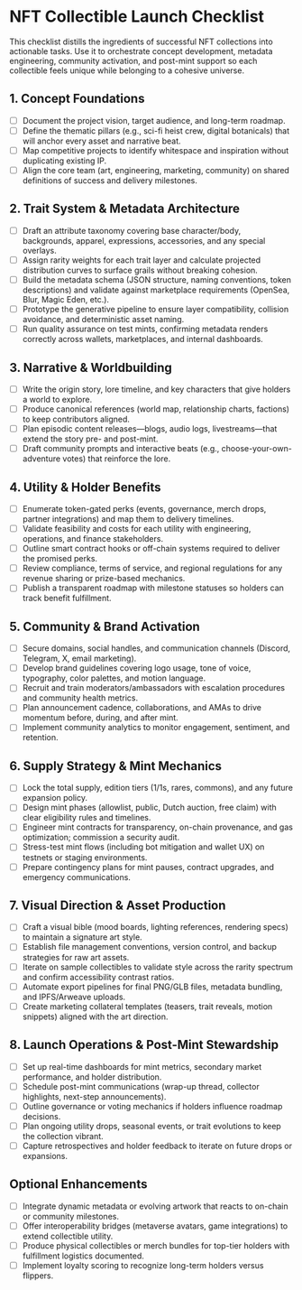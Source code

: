 # NFT Collectible Launch Checklist

This checklist distills the ingredients of successful NFT collections into
actionable tasks. Use it to orchestrate concept development, metadata
engineering, community activation, and post-mint support so each collectible
feels unique while belonging to a cohesive universe.

## 1. Concept Foundations

- [ ] Document the project vision, target audience, and long-term roadmap.
- [ ] Define the thematic pillars (e.g., sci-fi heist crew, digital botanicals)
      that will anchor every asset and narrative beat.
- [ ] Map competitive projects to identify whitespace and inspiration without
      duplicating existing IP.
- [ ] Align the core team (art, engineering, marketing, community) on shared
      definitions of success and delivery milestones.

## 2. Trait System & Metadata Architecture

- [ ] Draft an attribute taxonomy covering base character/body, backgrounds,
      apparel, expressions, accessories, and any special overlays.
- [ ] Assign rarity weights for each trait layer and calculate projected
      distribution curves to surface grails without breaking cohesion.
- [ ] Build the metadata schema (JSON structure, naming conventions, token
      descriptions) and validate against marketplace requirements (OpenSea,
      Blur, Magic Eden, etc.).
- [ ] Prototype the generative pipeline to ensure layer compatibility, collision
      avoidance, and deterministic asset naming.
- [ ] Run quality assurance on test mints, confirming metadata renders correctly
      across wallets, marketplaces, and internal dashboards.

## 3. Narrative & Worldbuilding

- [ ] Write the origin story, lore timeline, and key characters that give
      holders a world to explore.
- [ ] Produce canonical references (world map, relationship charts, factions) to
      keep contributors aligned.
- [ ] Plan episodic content releases—blogs, audio logs, livestreams—that extend
      the story pre- and post-mint.
- [ ] Draft community prompts and interactive beats (e.g.,
      choose-your-own-adventure votes) that reinforce the lore.

## 4. Utility & Holder Benefits

- [ ] Enumerate token-gated perks (events, governance, merch drops, partner
      integrations) and map them to delivery timelines.
- [ ] Validate feasibility and costs for each utility with engineering,
      operations, and finance stakeholders.
- [ ] Outline smart contract hooks or off-chain systems required to deliver the
      promised perks.
- [ ] Review compliance, terms of service, and regional regulations for any
      revenue sharing or prize-based mechanics.
- [ ] Publish a transparent roadmap with milestone statuses so holders can track
      benefit fulfillment.

## 5. Community & Brand Activation

- [ ] Secure domains, social handles, and communication channels (Discord,
      Telegram, X, email marketing).
- [ ] Develop brand guidelines covering logo usage, tone of voice, typography,
      color palettes, and motion language.
- [ ] Recruit and train moderators/ambassadors with escalation procedures and
      community health metrics.
- [ ] Plan announcement cadence, collaborations, and AMAs to drive momentum
      before, during, and after mint.
- [ ] Implement community analytics to monitor engagement, sentiment, and
      retention.

## 6. Supply Strategy & Mint Mechanics

- [ ] Lock the total supply, edition tiers (1/1s, rares, commons), and any
      future expansion policy.
- [ ] Design mint phases (allowlist, public, Dutch auction, free claim) with
      clear eligibility rules and timelines.
- [ ] Engineer mint contracts for transparency, on-chain provenance, and gas
      optimization; commission a security audit.
- [ ] Stress-test mint flows (including bot mitigation and wallet UX) on
      testnets or staging environments.
- [ ] Prepare contingency plans for mint pauses, contract upgrades, and
      emergency communications.

## 7. Visual Direction & Asset Production

- [ ] Craft a visual bible (mood boards, lighting references, rendering specs)
      to maintain a signature art style.
- [ ] Establish file management conventions, version control, and backup
      strategies for raw art assets.
- [ ] Iterate on sample collectibles to validate style across the rarity
      spectrum and confirm accessibility contrast ratios.
- [ ] Automate export pipelines for final PNG/GLB files, metadata bundling, and
      IPFS/Arweave uploads.
- [ ] Create marketing collateral templates (teasers, trait reveals, motion
      snippets) aligned with the art direction.

## 8. Launch Operations & Post-Mint Stewardship

- [ ] Set up real-time dashboards for mint metrics, secondary market
      performance, and holder distribution.
- [ ] Schedule post-mint communications (wrap-up thread, collector highlights,
      next-step announcements).
- [ ] Outline governance or voting mechanics if holders influence roadmap
      decisions.
- [ ] Plan ongoing utility drops, seasonal events, or trait evolutions to keep
      the collection vibrant.
- [ ] Capture retrospectives and holder feedback to iterate on future drops or
      expansions.

## Optional Enhancements

- [ ] Integrate dynamic metadata or evolving artwork that reacts to on-chain or
      community milestones.
- [ ] Offer interoperability bridges (metaverse avatars, game integrations) to
      extend collectible utility.
- [ ] Produce physical collectibles or merch bundles for top-tier holders with
      fulfillment logistics documented.
- [ ] Implement loyalty scoring to recognize long-term holders versus flippers.
